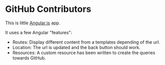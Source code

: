 GitHub Contributors
===================

This is little [Angular.js](http://angularjs.org/) app.

It uses a few Angular "features":

* Routes: Display different content from a templates depending of the url.
* Location: The url is updated and the back button should work.
* Resources: A custom resource has been written to create the queries towards GitHub.
